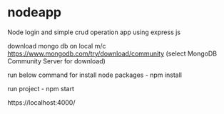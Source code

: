 # nodeapp
Node login and simple crud operation app using express js

download mongo db on local m/c
https://www.mongodb.com/try/download/community (select MongoDB Community Server for download)

run below command for install node packages - 
npm install

run project - 
npm start

https://localhost:4000/
